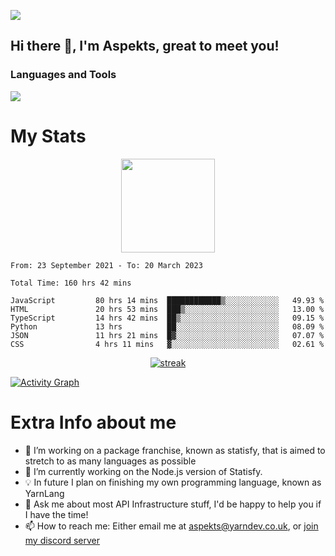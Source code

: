 ![](https://komarev.com/ghpvc/?username=aspekts&color=red)
## Hi there 👋, I'm Aspekts, great to meet you!
### Languages and Tools
<p align="left"> <a href="https://github.com/aspekts"><img src="https://skillicons.dev/icons?i=aws,azure,bash,bootstrap,cpp,cloudflare,css,discord,bots,express,fastapi,gcp,git,heroku,github,v,vim,regex,html,js,jquery,nodejs,linux,md,mysql,redis,mongodb,netlify,nextjs,py,react,sqlite,swift,ts,vscode"> </a> </p>

# My Stats
<p align="center">
<img height="150px" src="https://github-readme-stats.vercel.app/api?username=aspekts&hide_border=true&show_icons=true&count_private=true&theme=gruvbox&bg_color=151515" />
</p>

<!--START_SECTION:waka-->

```text
From: 23 September 2021 - To: 20 March 2023

Total Time: 160 hrs 42 mins

JavaScript         80 hrs 14 mins  ████████████▒░░░░░░░░░░░░   49.93 %
HTML               20 hrs 53 mins  ███▒░░░░░░░░░░░░░░░░░░░░░   13.00 %
TypeScript         14 hrs 42 mins  ██▒░░░░░░░░░░░░░░░░░░░░░░   09.15 %
Python             13 hrs          ██░░░░░░░░░░░░░░░░░░░░░░░   08.09 %
JSON               11 hrs 21 mins  █▓░░░░░░░░░░░░░░░░░░░░░░░   07.07 %
CSS                4 hrs 11 mins   ▓░░░░░░░░░░░░░░░░░░░░░░░░   02.61 %
```

<!--END_SECTION:waka-->
<p align="center">
  <a href="https://github.com/aspekts">      
<img title="stats" alt="streak" src="https://github-readme-streak-stats.herokuapp.com/?user=aspekts&theme=dark&hide_border=true&stroke=f53b3b"/>
</a>
</p>
<a href="https://github.com/aspekts"><img alt="Activity Graph" src="https://activity-graph.herokuapp.com/graph?username=aspekts&bg_color=0D1117&color=eca15b&line=eca15b&point=FFFFFF&hide_border=true" /></a>

# Extra Info about me
- 🌱 I’m working on a package franchise, known as statisfy, that is aimed to stretch to as many languages as possible
- 🔭 I’m currently working on the Node.js version of Statisfy.
- 💡 In future I plan on finishing my own programming language, known as YarnLang
- 💬 Ask me about most API Infrastructure stuff, I'd be happy to help you if I have the time!
- 📫 How to reach me: Either email me at aspekts@yarndev.co.uk, or [join my discord server](https://discord.gg/GxGTHBC)


